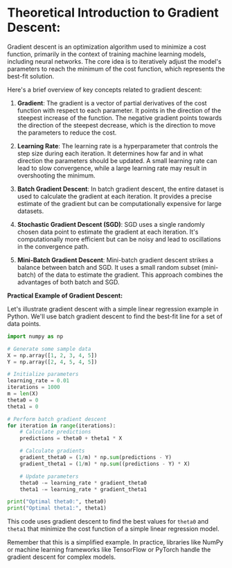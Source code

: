 # **Theoretical Introduction to Gradient Descent:**

Gradient descent is an optimization algorithm used to minimize a cost function, primarily in the context of training machine learning models, including neural networks. The core idea is to iteratively adjust the model's parameters to reach the minimum of the cost function, which represents the best-fit solution.

Here's a brief overview of key concepts related to gradient descent:

1. **Gradient**: The gradient is a vector of partial derivatives of the cost function with respect to each parameter. It points in the direction of the steepest increase of the function. The negative gradient points towards the direction of the steepest decrease, which is the direction to move the parameters to reduce the cost.

2. **Learning Rate**: The learning rate is a hyperparameter that controls the step size during each iteration. It determines how far and in what direction the parameters should be updated. A small learning rate can lead to slow convergence, while a large learning rate may result in overshooting the minimum.

3. **Batch Gradient Descent**: In batch gradient descent, the entire dataset is used to calculate the gradient at each iteration. It provides a precise estimate of the gradient but can be computationally expensive for large datasets.

4. **Stochastic Gradient Descent (SGD)**: SGD uses a single randomly chosen data point to estimate the gradient at each iteration. It's computationally more efficient but can be noisy and lead to oscillations in the convergence path.

5. **Mini-Batch Gradient Descent**: Mini-batch gradient descent strikes a balance between batch and SGD. It uses a small random subset (mini-batch) of the data to estimate the gradient. This approach combines the advantages of both batch and SGD.

**Practical Example of Gradient Descent:**

Let's illustrate gradient descent with a simple linear regression example in Python. We'll use batch gradient descent to find the best-fit line for a set of data points.

```python                        
import numpy as np

# Generate some sample data
X = np.array([1, 2, 3, 4, 5])
Y = np.array([2, 4, 5, 4, 5])

# Initialize parameters
learning_rate = 0.01
iterations = 1000
m = len(X)
theta0 = 0
theta1 = 0

# Perform batch gradient descent
for iteration in range(iterations):
    # Calculate predictions
    predictions = theta0 + theta1 * X

    # Calculate gradients
    gradient_theta0 = (1/m) * np.sum(predictions - Y)
    gradient_theta1 = (1/m) * np.sum((predictions - Y) * X)

    # Update parameters
    theta0 -= learning_rate * gradient_theta0
    theta1 -= learning_rate * gradient_theta1

print("Optimal theta0:", theta0)
print("Optimal theta1:", theta1)
```

This code uses gradient descent to find the best values for `theta0` and `theta1` that minimize the cost function of a simple linear regression model.

Remember that this is a simplified example. In practice, libraries like NumPy or machine learning frameworks like TensorFlow or PyTorch handle the gradient descent for complex models.